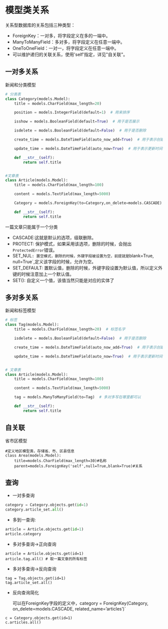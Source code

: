 # 模型类关系

关系型数据库的关系包括三种类型：

- ForeignKey：一对多，将字段定义在多的一端中。
- ManyToManyField：多对多，将字段定义在任意一端中。
- OneToOneField：一对一，将字段定义在任意一端中。
- 可以维护递归的关联关系，使用'self'指定，详见"自关联"。

## 一对多关系

新闻和分类模型

```python
# 分类表
class Category(models.Model):
    title = models.CharField(max_length=20)

    position = models.IntegerField(default=1)  # 用来排序

    isshow = models.BooleanField(default=True)  # 用于是否展示

    isdelete = models.BooleanField(default=False)  # 用于是否删除

    create_time = models.DateTimeField(auto_now_add=True)  # 用于表示创建时间

    update_time = models.DateTimeField(auto_now=True)  # 用于表示更新时间

    def __str__(self):
        return self.title


#文章表
class Article(models.Model):
    title = models.CharField(max_length=100)

    content = models.TextField(max_length=5000)

    Category = models.ForeignKey(to=Category,on_delete=models.CASCADE)  # 一对多 必须写在多的里面

    def __str__(self):
        return self.title
```

一篇文章只能属于一个分类



-  CASCADE:这就是默认的选项，级联删除。
-  PROTECT: 保护模式，如果采用该选项，删除的时候，会抛出`ProtectedError`错误。
-  SET_NUL`: 置空模式，删除的时候，外键字段被设置为空，前提就是`blank=True, null=True`,定义该字段的时候，允许为空。
-  SET_DEFAULT: 置默认值，删除的时候，外键字段设置为默认值，所以定义外键的时候注意加上一个默认值。
-  SET(): 自定义一个值，该值当然只能是对应的实体了



## 多对多关系
新闻和标签模型
```python
# 标签
class Tag(models.Model):
    title = models.CharField(max_length=20)  # 标签名字

    isdelete = models.BooleanField(default=False)  # 用于是否删除

    create_time = models.DateTimeField(auto_now_add=True)  # 用于表示创建时间

    update_time = models.DateTimeField(auto_now=True)  # 用于表示更新时间


# 文章表
class Article(models.Model):
    title = models.CharField(max_length=100)

    content = models.TextField(max_length=5000)

    tag = models.ManyToManyField(to=Tag)  # 多对多写在哪里都可以

    def __str__(self):
        return self.title
```


## 自关联

省市区模型

```
#定义地区模型类，存储省、市、区县信息
class Area(models.Model):
    title=models.CharField(max_length=30)#名称
    parent=models.ForeignKey('self',null=True,blank=True)#关系
```

## 查询

- 一对多查询

```python
category = Category.objects.get(id=1)
category.article_set.all()
```
- 多到一查询:

```python
article = Article.objects.get(id=1)
article.category
```


- 多对多查询->正向查询

```
article = Article.objects.get(id=1) 
article.tag.all() # 取一篇文章的所有标签
```

- 多对多查询->反向查询

```
tag = Tag.objects.get(id=1)
tag.article_set.all()
```

- 反向查询简化

  可以在ForeignKey字段的定义中，category = ForeignKey(Category, on_delete=models.CASCADE, related_name=’articles’)`

```
c = Category.objects.get(id=1)
c.articles.all() 
```

